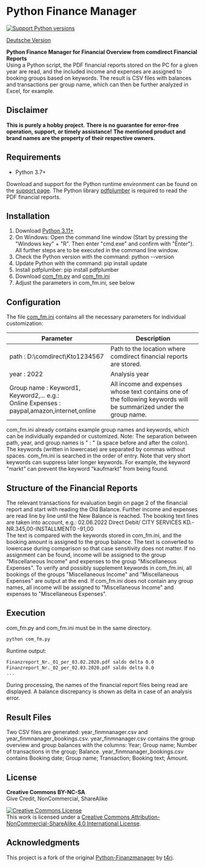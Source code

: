 # Python Finance Manager

[![Support Python versions](https://img.shields.io/pypi/pyversions/pdfplumber.svg)](https://pypi.python.org/pypi/pdfplumber)

[Deutsche Version](README.md)

**Python Finance Manager for Financial Overview from comdirect Financial Reports**<br>
Using a Python script, the PDF financial reports stored on the PC for a given year are read, and the included income and expenses are assigned to booking groups based on keywords.
The result is CSV files with balances and transactions per group name, which can then be further analyzed in Excel, for example.

## Disclaimer

**This is purely a hobby project.**
**There is no guarantee for error-free operation, support, or timely assistance!**
**The mentioned product and brand names are the property of their respective owners.**

## Requirements

- Python 3.7+

Download and support for the Python runtime environment can be found on the [support page](https://www.python.org/).
The Python library [pdfplumber](https://github.com/jsvine/pdfplumber) is required to read the PDF financial reports.

## Installation

1. Download [Python 3.11+](https://www.python.org/)
2. On Windows: Open the command line window (Start by pressing the "Windows key" + "R". Then enter "cmd.exe" and confirm with "Enter").
   All further steps are to be executed in the command line window.
3. Check the Python version with the command: python --version
4. Update Python with the command: pip install update
5. Install pdfplumber: pip install pdfplumber
6. Download [com_fm.py](com_fm.py) and [com_fm.ini](com_fm.ini)
7. Adjust the parameters in com_fm.ini, see below

## Configuration

The file [com_fm.ini](com_fm.ini) contains all the necessary parameters for individual customization:

| Parameter | Description |
|-------------------------------------------------------|------------------------------------------------------------------|
| path : D:\\comdirect\\Kto1234567 | Path to the location where comdirect financial reports are stored. |
| year : 2022 | Analysis year |
| Group name : Keyword1, Keyword2,... e.g.:<br>Online Expenses : paypal,amazon,internet,online | All income and expenses whose text contains one of the following keywords will be summarized under the group name. |

com_fm.ini already contains example group names and keywords, which can be individually expanded or customized. Note: The separation between path, year, and group names is " : " (a space before and after the colon). The keywords (written in lowercase) are separated by commas without spaces.
com_fm.ini is searched in the order of entry. Note that very short keywords can suppress later longer keywords. For example, the keyword "markt" can prevent the keyword "kaufmarkt" from being found.

## Structure of the Financial Reports

The relevant transactions for evaluation begin on page 2 of the financial report and start with reading the Old Balance. Further income and expenses are read line by line until the New Balance is reached. The booking text lines are taken into account, e.g.: 02.06.2022 Direct Debit/ CITY SERVICES KD.-NR.345,00-INSTALLMENT0 -91,00<br>
The text is compared with the keywords stored in com_fm.ini, and the booking amount is assigned to the group balance. The text is converted to lowercase during comparison so that case sensitivity does not matter. If no assignment can be found, income will be assigned to the group "Miscellaneous Income" and expenses to the group "Miscellaneous Expenses".
To verify and possibly supplement keywords in com_fm.ini, all bookings of the groups "Miscellaneous Income" and "Miscellaneous Expenses" are output at the end. If com_fm.ini does not contain any group names, all income will be assigned to "Miscellaneous Income" and expenses to "Miscellaneous Expenses".

## Execution

com_fm.py and com_fm.ini must be in the same directory.<br>

```sh
python com_fm.py
```
Runtime output:
```sh
Finanzreport_Nr._01_per_03.02.2020.pdf saldo delta 0.0
Finanzreport_Nr._02_per_02.03.2020.pdf saldo delta 0.0
...
```
During processing, the names of the financial report files being read are displayed. A balance discrepancy is shown as delta in case of an analysis error.

## Result Files

Two CSV files are generated: year_finmnanager.csv and year_finmnanager_bookings.csv. year_finmnanager.csv contains the group overview and group balances with the columns: Year; Group name; Number of transactions in the group; Balance.
year_finmnanager_bookings.csv contains Booking date; Group name; Transaction; Booking text; Amount.

## License

**Creative Commons BY-NC-SA**<br>
Give Credit, NonCommercial, ShareAlike

<a rel="license" href="http://creativecommons.org/licenses/by-nc-sa/4.0/"><img alt="Creative Commons License" style="border-width:0" src="https://i.creativecommons.org/l/by-nc-sa/4.0/88x31.png" /></a><br />This work is licensed under a <a rel="license" href="http://creativecommons.org/licenses/by-nc-sa/4.0/">Creative Commons Attribution-NonCommercial-ShareAlike 4.0 International License</a>.


[comment]: # (:large_blue_circle:)

## Acknowledgments

This project is a fork of the original [Python-Finanzmanager](https://github.com/t4ri/Python-Finanzmanager) by [t4ri](https://github.com/t4ri).